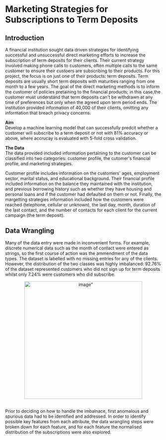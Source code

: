 # Marketing Strategies for Subscriptions to Term Deposits

## Introduction
A financial institution sought data driven strategies for identifying successful and unsuccessful direct marketing efforts to increase the subscription of term deposits for their clients. Their current strategy involved making phone calls to customers, often multiple calls to the same customer to ensure their custoers are subscribing to their products. For this project, the focus is on just one of their products: term deposits. Term deposits are usually short term deposits with maturities ranging from one month to a few years. The goal of the direct marketing methods is to inform the customer of policies pretaining to the financial products; in this case,the customer must understand that term deposits can't be withdrawn at any time of preferences but only when the agreed upon term period ends. The institution provided information of 40,000 of their clients, omitting any information that breach privacy concerns. 

**Aim** <br />
Develop a machine learning model that can successfully predcit whether a customer will subscribe to a term deposit or not with 81% accuracy or above, where accrucay is evaluated with 5-fold cross validation. 

**The Data** <br />
The data provided included information pertaining to the customer can be classified into two categories: customer profile, the cutomer's financial profile, and marketing strategies. 

Customer profile includes information on the customers' ages, employment sector, marital status, and educational background. Their financial profile included information on the balance they maintained with the institution, and previous borrowing history such as whether they have housing and personal loans and if the customer had defaulted on them or not. Finally, the margetting strategies information included how the customers were reached (telephone, cellular or unknown), the last day, month, duration of the last contact, and the number of contacts for each client for the current campaign (the term deposit). 

## Data Wrangling

Many of the data entry were made in inconvenient forms. For example, discrete numerical data such as the month of contact were entered as strings, so the first course of action was the ammendment of the data types. The dataset is labelled with no missing entries for any of the clients. However, the distribution of the two classes was highly imbalanced: 92.76% of the dataset represented customers who did not sign up for term deposits whilst only 7.24% were customers who did subscribe. 
<p align = "center">
<img width="380" alt=image" src="https://user-images.githubusercontent.com/92346673/221760099-3ad02c92-c756-40e0-b918-6ef8c466e705.png">
</p>
<br />
Prior to deciding on how to handle the imbalnace, first anomalous and spurious data had to be identified and addressed. In order to identify possible key features from each attribute, the data wrangling steps were broken down for each feature, and for each feature the normalised distribution of the subscriptions were also explored.
                                                                                                                                       
                                                                                                                                   

                                                                                                                                       
